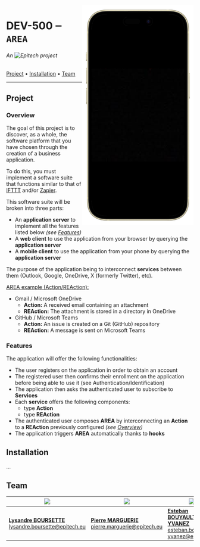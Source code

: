 <img src="/assets/md/hi.png" width=300 align="right" alt="Screenshot of the app's homepage."/>

# DEV-500 ‒ `AREA`
###### An <img src="https://newsroom.ionis-group.com/wp-content/uploads/2023/09/epitech-2023-logo-m.png" alt="Epitech" height=18/> project

[Project](#project) • [Installation](#installation) • [Team](#team)

---

<a name="project"></a>
## Project

<a name="project-overview"></a>
### Overview

The goal of this project is to discover, as a whole, the software platform that you have chosen
through the creation of a business application.

To do this, you must implement a software suite that functions similar to that of
[IFTTT](https://ifttt.com/) and/or [Zapier](https://zapier.com/).

This software suite will be broken into three parts:
- An **application server** to implement all the features listed below
  *(see [Features](#project-features))*
- A **web client** to use the application from your browser by querying the **application server**
- A **mobile client** to use the application from your phone by querying the **application server**

The purpose of the application being to interconnect **services** between them (Outlook, Google, 
OneDrive, X (formerly Twitter), etc).

<ins>AREA example (Action/REAction):</ins>
- Gmail / Microsoft OneDrive
  - **Action:** A received email containing an attachment
  - **REAction:** The attachment is stored in a directory in OneDrive
- GitHub / Microsoft Teams
  - **Action:** An issue is created on a Git (GitHub) repository
  - **REAction:** A message is sent on Microsoft Teams

<a name="project-features"></a>
### Features

The application will offer the following functionalities:
- The user registers on the application in order to obtain an account
- The registered user then confirms their enrollment on the application before being able to use it
  (see Authentication/Identification)
- The application then asks the authenticated user to subscribe to **Services**
- Each **service** offers the following components:
  - type **Action**
  - type **REAction**
- The authenticated user composes **AREA** by interconnecting an **Action** to a **REAction**
  previously configured *(see [Overview](#project-overview))*
- The application triggers **AREA** automatically thanks to **hooks**

<a name="installation"></a>
## Installation

...

<a name="team"></a>
## Team

| <img src="https://avatars.githubusercontent.com/u/123988037?v=4" width=92>                                                       | <img src="https://avatars.githubusercontent.com/u/146085057?v=4" width=92>                                                         | <img src="https://avatars.githubusercontent.com/u/146708962?v=4" width=92>                                                                      | <img src="https://avatars.githubusercontent.com/u/146066700?v=4" width=92>                                           | <img src="https://avatars.githubusercontent.com/u/146707823?v=4" width=92>                                        |
|----------------------------------------------------------------------------------------------------------------------------------|------------------------------------------------------------------------------------------------------------------------------------|-------------------------------------------------------------------------------------------------------------------------------------------------|----------------------------------------------------------------------------------------------------------------------|-------------------------------------------------------------------------------------------------------------------|
| [**Lysandre BOURSETTE**](https://github.com/shuvlyy)<br/>[lysandre.boursette@epitech.eu]("mailto:lysandre.boursette@epitech.eu") | [**Pierre MARGUERIE**](https://github.com/PierreMarguerie)<br/>[pierre.marguerie@epitech.eu]("mailto:pierre.marguerie@epitech.eu") | [**Esteban BOUYAULT-YVANEZ**](https://github.com/Babouye)<br/>[esteban.bouyault-yvanez@epitech.eu]("mailto:esteban.bouyault-yvanez@epitech.eu") | [**Timéo TREGAROT**](https://github.com/timeotr)<br/>[timeo.tregarot@epitech.eu]("mailto:timeo.tregarot@epitech.eu") | [**Arthur DRAHY**](https://github.com/tuturicide)<br/>[arthur.drahy@epitech.eu]("mailto:arthur.drahy@epitech.eu") |
